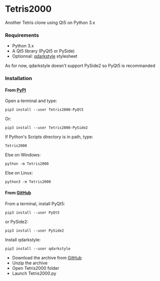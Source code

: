 # Tetris2000
Another Tetris clone using Qt5 on Python 3.x

### Requirements

* Python 3.x
* A Qt5 library (PyQt5 or PySide)
* Optionnal: [qdarkstyle](https://github.com/ColinDuquesnoy/QDarkStyleSheet) stylesheet

As for now, qdarkstyle doesn't support PySide2 so PyQt5 is recommanded

### Installation

#### From [PyPI](https://pypi.org/)

Open a terminal and type:

    pip3 install --user Tetris2000-PyQt5
    
Or:

    pip3 install --user Tetris2000-PySide2

If Python's Scripts directory is in path, type:

    Tetris2000
    
Else on Windows:

    python -m Tetris2000

Else on Linux:

    python3 -m Tetris2000


#### From [GitHub](https://github.com)

From a terminal, install PyQt5:

    pip3 install --user PyQt5
    
or PySide2:

    pip3 install --user PySide2
    
Install qdarkstyle:

    pip3 install --user qdarkstyle

* Download the archive from [GitHub](https://github.com/adrienmalin/Tetris2000)
* Unzip the archive
* Open Tetris2000 folder
* Launch Tetris2000.py
